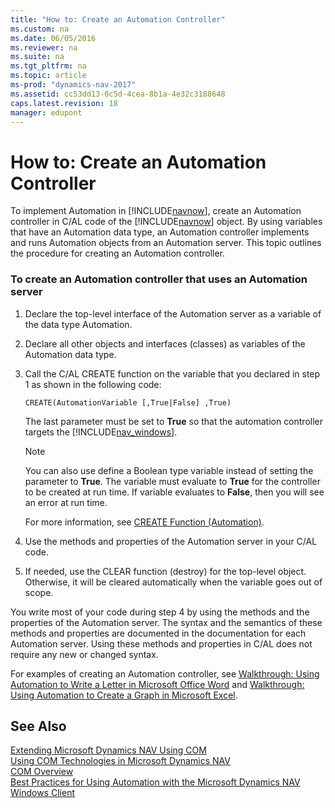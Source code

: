 ```yaml
---
title: "How to: Create an Automation Controller"
ms.custom: na
ms.date: 06/05/2016
ms.reviewer: na
ms.suite: na
ms.tgt_pltfrm: na
ms.topic: article
ms-prod: "dynamics-nav-2017"
ms.assetid: cc53dd13-0c5d-4cea-8b1a-4e32c3188648
caps.latest.revision: 18
manager: edupont
---
```

# How to: Create an Automation Controller
To implement Automation in [!INCLUDE[navnow](includes/navnow_md.md)], create an Automation controller in C\/AL code of the [!INCLUDE[navnow](includes/navnow_md.md)] object. By using variables that have an Automation data type, an Automation controller implements and runs Automation objects from an Automation server. This topic outlines the procedure for creating an Automation controller.  
  
### To create an Automation controller that uses an Automation server  
  
1.  Declare the top\-level interface of the Automation server as a variable of the data type Automation.  
  
2.  Declare all other objects and interfaces \(classes\) as variables of the Automation data type.  
  
3.  Call the C\/AL CREATE function on the variable that you declared in step 1 as shown in the following code:  
  
    ```  
    CREATE(AutomationVariable [,True|False] ,True)  
    ```  
  
     The last parameter must be set to **True** so that the automation controller targets the [!INCLUDE[nav_windows](includes/nav_windows_md.md)].  
  
    > [!NOTE]  
    >  You can also use define a Boolean type variable instead of setting the parameter to **True**. The variable must evaluate to **True** for the controller to be created at run time. If variable evaluates to **False**, then you will see an error at run time.  
  
     For more information, see [CREATE Function \(Automation\)](CREATE-Function--Automation-.md).  
  
4.  Use the methods and properties of the Automation server in your C\/AL code.  
  
5.  If needed, use the CLEAR function \(destroy\) for the top\-level object. Otherwise, it will be cleared automatically when the variable goes out of scope.  
  
 You write most of your code during step 4 by using the methods and the properties of the Automation server. The syntax and the semantics of these methods and properties are documented in the documentation for each Automation server. Using these methods and properties in C\/AL does not require any new or changed syntax.  
  
 For examples of creating an Automation controller, see [Walkthrough: Using Automation to Write a Letter in Microsoft Office Word](Walkthrough:%20Using%20Automation%20to%20Write%20a%20Letter%20in%20Microsoft%20Office%20Word.md) and [Walkthrough: Using Automation to Create a Graph in Microsoft Excel](Walkthrough:%20Using%20Automation%20to%20Create%20a%20Graph%20in%20Microsoft%20Excel.md).  
  
## See Also  
 [Extending Microsoft Dynamics NAV Using COM](Extending-Microsoft-Dynamics-NAV-Using-COM.md)   
 [Using COM Technologies in Microsoft Dynamics NAV](Using-COM-Technologies-in-Microsoft-Dynamics-NAV.md)   
 [COM Overview](COM-Overview.md)   
 [Best Practices for Using Automation with the Microsoft Dynamics NAV Windows Client](Best-Practices-for-Using-Automation-with-the-Microsoft-Dynamics-NAV-Windows-Client.md)
